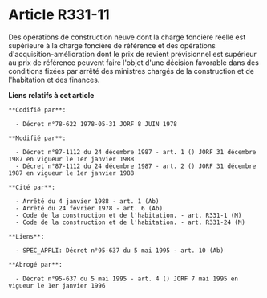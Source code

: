 # Article R331-11

Des opérations de construction neuve dont la charge foncière réelle est supérieure à la charge foncière de référence et des
opérations d'acquisition-amélioration dont le prix de revient prévisionnel est supérieur au prix de référence peuvent faire
l'objet d'une décision favorable dans des conditions fixées par arrêté des ministres chargés de la construction et de
l'habitation et des finances.

**Liens relatifs à cet article**

	**Codifié par**:

	  - Décret n°78-622 1978-05-31 JORF 8 JUIN 1978

	**Modifié par**:

	  - Décret n°87-1112 du 24 décembre 1987 - art. 1 () JORF 31 décembre 1987 en vigueur le 1er janvier 1988
	  - Décret n°87-1112 du 24 décembre 1987 - art. 2 () JORF 31 décembre 1987 en vigueur le 1er janvier 1988

	**Cité par**:

	  - Arrêté du 4 janvier 1988 - art. 1 (Ab)
	  - Arrêté du 24 février 1978 - art. 6 (Ab)
	  - Code de la construction et de l'habitation. - art. R331-1 (M)
	  - Code de la construction et de l'habitation. - art. R331-24 (M)

	**Liens**:

	  - SPEC_APPLI: Décret n°95-637 du 5 mai 1995 - art. 10 (Ab)

	**Abrogé par**:

	  - Décret n°95-637 du 5 mai 1995 - art. 4 () JORF 7 mai 1995 en vigueur le 1er janvier 1996
